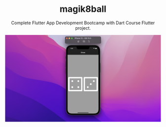 <div align="center">
<h1>magik8ball</h1>

Complete Flutter App Development Bootcamp with Dart Course Flutter project.

  <img src="https://github.com/berlin-experiment/dicee/blob/master/images/preview.png?raw=true" width="600" alt="accessibility text">
</div>
